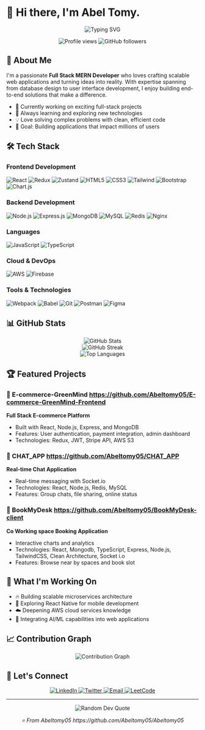 # 👋 Hi there, I'm Abel Tomy.

<div align="center">
  <img src="https://readme-typing-svg.herokuapp.com?font=Fira+Code&pause=1000&color=2196F3&center=true&vCenter=true&width=435&lines=Full+Stack+MERN+Developer;Building+Scalable+Web+Applications;Always+Learning+New+Technologies" alt="Typing SVG" />
</div>

<p align="center">
  <img src="https://komarev.com/ghpvc/?username=Abeltomy05&label=Profile%20views&color=0e75b6&style=flat" alt="Profile views" />
  <img src="https://img.shields.io/github/followers/Abeltomy05?label=Followers&style=social" alt="GitHub followers" />
</p>

## 🚀 About Me

I'm a passionate **Full Stack MERN Developer** who loves crafting scalable web applications and turning ideas into reality. With expertise spanning from database design to user interface development, I enjoy building end-to-end solutions that make a difference.

- 🔭 Currently working on exciting full-stack projects
- 🌱 Always learning and exploring new technologies
- 💡 Love solving complex problems with clean, efficient code
- 🎯 Goal: Building applications that impact millions of users

## 🛠️ Tech Stack

### Frontend Development
<p align="left">
  <img src="https://img.shields.io/badge/React-20232A?style=for-the-badge&logo=react&logoColor=61DAFB" alt="React" />
  <img src="https://img.shields.io/badge/Redux-593D88?style=for-the-badge&logo=redux&logoColor=white" alt="Redux" />
  <img src="https://img.shields.io/badge/Zustand-FF6B6B?style=for-the-badge&logo=react&logoColor=white" alt="Zustand" />
  <img src="https://img.shields.io/badge/HTML5-E34F26?style=for-the-badge&logo=html5&logoColor=white" alt="HTML5" />
  <img src="https://img.shields.io/badge/CSS3-1572B6?style=for-the-badge&logo=css3&logoColor=white" alt="CSS3" />
  <img src="https://img.shields.io/badge/Tailwind_CSS-38B2AC?style=for-the-badge&logo=tailwind-css&logoColor=white" alt="Tailwind" />
  <img src="https://img.shields.io/badge/Bootstrap-563D7C?style=for-the-badge&logo=bootstrap&logoColor=white" alt="Bootstrap" />
  <img src="https://img.shields.io/badge/Chart.js-FF6384?style=for-the-badge&logo=chart.js&logoColor=white" alt="Chart.js" />
</p>

### Backend Development
<p align="left">
  <img src="https://img.shields.io/badge/Node.js-43853D?style=for-the-badge&logo=node.js&logoColor=white" alt="Node.js" />
  <img src="https://img.shields.io/badge/Express.js-404D59?style=for-the-badge&logo=express&logoColor=white" alt="Express.js" />
  <img src="https://img.shields.io/badge/MongoDB-4EA94B?style=for-the-badge&logo=mongodb&logoColor=white" alt="MongoDB" />
  <img src="https://img.shields.io/badge/MySQL-005C84?style=for-the-badge&logo=mysql&logoColor=white" alt="MySQL" />
  <img src="https://img.shields.io/badge/Redis-DC382D?style=for-the-badge&logo=redis&logoColor=white" alt="Redis" />
  <img src="https://img.shields.io/badge/Nginx-009639?style=for-the-badge&logo=nginx&logoColor=white" alt="Nginx" />
</p>

### Languages
<p align="left">
  <img src="https://img.shields.io/badge/JavaScript-F7DF1E?style=for-the-badge&logo=javascript&logoColor=black" alt="JavaScript" />
  <img src="https://img.shields.io/badge/TypeScript-007ACC?style=for-the-badge&logo=typescript&logoColor=white" alt="TypeScript" />
</p>

### Cloud & DevOps
<p align="left">
  <img src="https://img.shields.io/badge/Amazon_AWS-FF9900?style=for-the-badge&logo=amazonaws&logoColor=white" alt="AWS" />
  <img src="https://img.shields.io/badge/Firebase-039BE5?style=for-the-badge&logo=Firebase&logoColor=white" alt="Firebase" />
</p>

### Tools & Technologies
<p align="left">
  <img src="https://img.shields.io/badge/Webpack-8DD6F9?style=for-the-badge&logo=webpack&logoColor=black" alt="Webpack" />
  <img src="https://img.shields.io/badge/Babel-F9DC3E?style=for-the-badge&logo=babel&logoColor=black" alt="Babel" />
  <img src="https://img.shields.io/badge/Git-F05032?style=for-the-badge&logo=git&logoColor=white" alt="Git" />
  <img src="https://img.shields.io/badge/Postman-FF6C37?style=for-the-badge&logo=postman&logoColor=white" alt="Postman" />
  <img src="https://img.shields.io/badge/Figma-F24E1E?style=for-the-badge&logo=figma&logoColor=white" alt="Figma" />
</p>

## 📊 GitHub Stats

<div align="center">
  <img src="https://github-readme-stats.vercel.app/api?username=Abeltomy05&theme=tokyonight&hide_border=false&include_all_commits=true&count_private=true" alt="GitHub Stats" />
</div>

<div align="center">
  <img src="https://github-readme-streak-stats.herokuapp.com/?user=Abeltomy05&theme=tokyonight&hide_border=false" alt="GitHub Streak" />
</div>

<div align="center">
  <img src="https://github-readme-stats.vercel.app/api/top-langs/?username=Abeltomy05&theme=tokyonight&hide_border=false&include_all_commits=true&count_private=true&layout=compact" alt="Top Languages" />
</div>

## 🏆 Featured Projects

### 🌟 E-commerce-GreenMind https://github.com/Abeltomy05/E-commerce-GreenMind-Frontend
**Full Stack E-commerce Platform**
- Built with React, Node.js, Express, and MongoDB
- Features: User authentication, payment integration, admin dashboard
- Technologies: Redux, JWT, Stripe API, AWS S3

### 🌟 CHAT_APP https://github.com/Abeltomy05/CHAT_APP
**Real-time Chat Application**
- Real-time messaging with Socket.io
- Technologies: React, Node.js, Redis, MySQL
- Features: Group chats, file sharing, online status

### 🌟 BookMyDesk https://github.com/Abeltomy05/BookMyDesk-client
**Co Working space Booking Application**
- Interactive charts and analytics
- Technologies: React, Mongodb, TypeScript, Express, Node.js, TailwindCSS, Clean Architecture, Socket i.o
- Features: Browse near by spaces and book slot 

## 🎯 What I'm Working On

- 🔥 Building scalable microservices architecture
- 📱 Exploring React Native for mobile development
- ☁️ Deepening AWS cloud services knowledge
- 🤖 Integrating AI/ML capabilities into web applications

## 📈 Contribution Graph

<div align="center">
  <img src="https://github-readme-activity-graph.vercel.app/graph?username=Abeltomy05&theme=tokyo-night&hide_border=true" alt="Contribution Graph" />
</div>

## 🤝 Let's Connect

<p align="center">
  <a href="https://linkedin.com/in/abel-tomy-67678931b">
    <img src="https://img.shields.io/badge/LinkedIn-0077B5?style=for-the-badge&logo=linkedin&logoColor=white" alt="LinkedIn" />
  </a>
  <a href="https://twitter.com/abeltomy05">
    <img src="https://img.shields.io/badge/Twitter-1DA1F2?style=for-the-badge&logo=twitter&logoColor=white" alt="Twitter" />
  </a>
  <a href="mailto:abeltomy3@gmail.com">
    <img src="https://img.shields.io/badge/Email-D14836?style=for-the-badge&logo=gmail&logoColor=white" alt="Email" />
  </a>
  <a href="https://leetcode.com/u/abelTomy123">
   <img src="https://img.shields.io/badge/LeetCode-FFA116?style=for-the-badge&logo=leetcode&logoColor=white" alt="LeetCode" />
  </a>
</p>

---

<div align="center">
  <img src="https://quotes-github-readme.vercel.app/api?type=horizontal&theme=tokyonight" alt="Random Dev Quote" />
</div>

<p align="center">
  <i>⭐️ From Abeltomy05 https://github.com/Abeltomy05/Abeltomy05</i>
</p>
